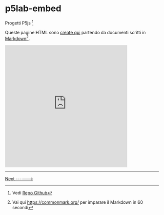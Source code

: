 # p5lab-embed
Progetti P5js [^1]

Queste pagine HTML sono [create qui](https://github.com/omartek/p5lab-embed) partendo da documenti scritti in [Markdown](https://commonmark.org/)[^2].

<iframe src="https://preview.p5js.org/lazzariomar/embed/kYaD_QjLJ" width="400" height="400" style="border:none;"></iframe>


---
[Next ------>](./secondaPagina.md)


[^1]: Vedi [Repo Github](https://github.com/omartek/p5js-lab)
[^2]: Vai qui https://commonmark.org/ per imparare il Markdown in 60 secondi

